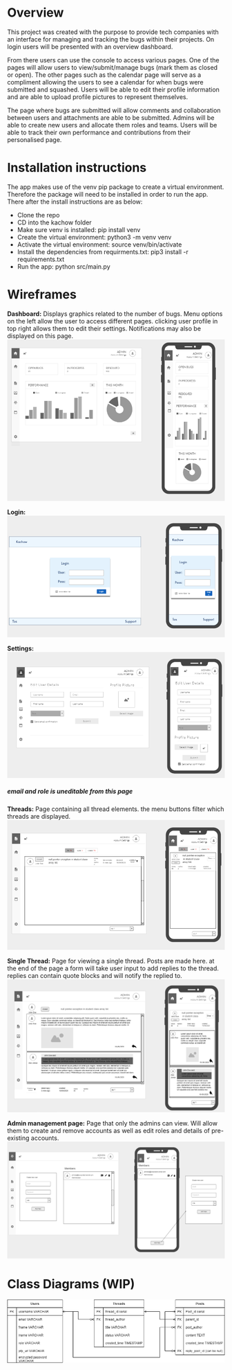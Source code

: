 # Overview
This project was created with the purpose to provide tech companies with an interface for managing and tracking the bugs within their projects. On login users will be presented with an overview dashboard. 

From there users can use the console to access various pages. One of the pages will allow users to view/submit/manage bugs (mark them as closed or open). The other pages such as the calendar page will serve as a compliment allowing the users to see a calendar for when bugs were submitted and squashed. Users will be able to edit their profile information and are able to upload profile pictures to represent themselves. 

The page where bugs are submitted will allow comments and collaboration between users and attachments are able to be submitted. 
Admins will be able to create new users and allocate them roles and teams. Users will be able to track their own performance and contributions from their personalised page.

# Installation instructions
The app makes use of the venv pip package to create a virtual environment. Therefore the package will need to be installed in order to run the app. There after the install instructions are as below:

- Clone the repo
- CD into the kachow folder
- Make sure venv is installed: pip install venv
- Create the virtual environment: python3 -m venv venv
- Activate the virtual environment: source venv/bin/activate
- Install the dependencies from requirments.txt: pip3 install -r requirements.txt
- Run the app: python src/main.py

# Wireframes
**Dashboard:**
Displays graphics related to the number of bugs. Menu options on the left allow the user to access different pages. clicking user profile in top right allows them to edit their settings. Notifications may also be displayed on this page.
![dashboard](docs/wireframes/dashboard.png)

**Login:**
![login](docs/wireframes/login-page.png)

**Settings:**
![settings](docs/wireframes/user-edit-page.png)
##### email and role is uneditable from this page

**Threads:**
Page containing all thread elements. the menu buttons filter which threads are displayed.
![threads](docs/wireframes/threads-page.png)

**Single Thread:**
Page for viewing a single thread. Posts are made here. at the end of the page a form will take user input to add replies to the thread. replies can contain quote blocks and will notify the replied to.
![threads](docs/wireframes/thread.png)

**Admin management page:**
Page that only the admins can view. Will allow them to create and remove accounts as well as edit roles and details of pre-existing accounts.
![management](docs/wireframes/admin-member-management-page.png)

# Class Diagrams (WIP)
![cd](docs/class_diagram.png)